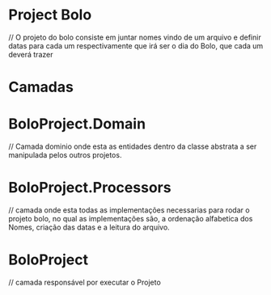 
# Project Bolo

// O projeto do bolo consiste em juntar nomes vindo de um arquivo e definir datas para cada um respectivamente que irá ser o dia
do Bolo, que cada um deverá trazer 

# Camadas 

# BoloProject.Domain 

// Camada dominio onde esta as entidades dentro da classe abstrata a ser manipulada pelos outros projetos. 

# BoloProject.Processors 

// camada onde esta todas as implementações necessarias para rodar o projeto bolo, no qual as implementações são, a ordenação alfabetica dos Nomes, criação das datas e a leitura do arquivo. 

# BoloProject 

// camada responsável por executar o Projeto  
